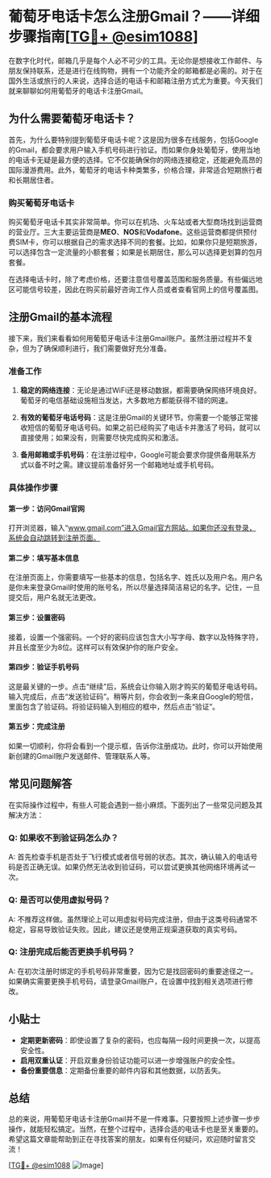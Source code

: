 # 葡萄牙电话卡怎么注册Gmail？——详细步骤指南[[TG💪+ @esim1088](https://t.me/s/esim1088)]

在数字化时代，邮箱几乎是每个人必不可少的工具。无论你是想接收工作邮件、与朋友保持联系，还是进行在线购物，拥有一个功能齐全的邮箱都是必需的。对于在国外生活或旅行的人来说，选择合适的电话卡和邮箱注册方式尤为重要。今天我们就来聊聊如何用葡萄牙的电话卡注册Gmail。

## 为什么需要葡萄牙电话卡？

首先，为什么要特别提到葡萄牙电话卡呢？这是因为很多在线服务，包括Google的Gmail，都会要求用户输入手机号码进行验证。而如果你身处葡萄牙，使用当地的电话卡无疑是最方便的选择。它不仅能确保你的网络连接稳定，还能避免高昂的国际漫游费用。此外，葡萄牙的电话卡种类繁多，价格合理，非常适合短期旅行者和长期居住者。

### 购买葡萄牙电话卡

购买葡萄牙电话卡其实非常简单。你可以在机场、火车站或者大型商场找到运营商的营业厅。三大主要运营商是**MEO**、**NOS**和**Vodafone**。这些运营商都提供预付费SIM卡，你可以根据自己的需求选择不同的套餐。比如，如果你只是短期旅游，可以选择包含一定流量的小额套餐；如果是长期居住，那么可以选择更划算的包月套餐。

在选择电话卡时，除了考虑价格，还要注意信号覆盖范围和服务质量。有些偏远地区可能信号较差，因此在购买前最好咨询工作人员或者查看官网上的信号覆盖图。

## 注册Gmail的基本流程

接下来，我们来看看如何用葡萄牙电话卡注册Gmail账户。虽然注册过程并不复杂，但为了确保顺利进行，我们需要做好充分准备。

### 准备工作

1. **稳定的网络连接**：无论是通过WiFi还是移动数据，都需要确保网络环境良好。葡萄牙的电信基础设施相当发达，大多数地方都能获得不错的网速。
   
2. **有效的葡萄牙电话号码**：这是注册Gmail的关键环节。你需要一个能够正常接收短信的葡萄牙电话号码。如果之前已经购买了电话卡并激活了号码，就可以直接使用；如果没有，则需要尽快完成购买和激活。

3. **备用邮箱或手机号码**：在注册过程中，Google可能会要求你提供备用联系方式以备不时之需。建议提前准备好另一个邮箱地址或手机号码。

### 具体操作步骤

#### 第一步：访问Gmail官网

打开浏览器，输入“www.gmail.com”进入Gmail官方网站。如果你还没有登录，系统会自动跳转到注册页面。

#### 第二步：填写基本信息

在注册页面上，你需要填写一些基本的信息，包括名字、姓氏以及用户名。用户名是你未来登录Gmail时使用的账号名，所以尽量选择简洁易记的名字。记住，一旦提交后，用户名就无法更改。

#### 第三步：设置密码

接着，设置一个强密码。一个好的密码应该包含大小写字母、数字以及特殊字符，并且长度至少为8位。这样可以有效保护你的账户安全。

#### 第四步：验证手机号码

这是最关键的一步。点击“继续”后，系统会让你输入刚才购买的葡萄牙电话号码。输入完成后，点击“发送验证码”。稍等片刻，你会收到一条来自Google的短信，里面包含了验证码。将验证码输入到相应的框中，然后点击“验证”。

#### 第五步：完成注册

如果一切顺利，你将会看到一个提示框，告诉你注册成功。此时，你可以开始使用新创建的Gmail账户发送邮件、管理联系人等。

## 常见问题解答

在实际操作过程中，有些人可能会遇到一些小麻烦。下面列出了一些常见问题及其解决方法：

### Q: 如果收不到验证码怎么办？

A: 首先检查手机是否处于飞行模式或者信号弱的状态。其次，确认输入的电话号码是否正确无误。如果仍然无法收到验证码，可以尝试更换其他网络环境再试一次。

### Q: 是否可以使用虚拟号码？

A: 不推荐这样做。虽然理论上可以用虚拟号码完成注册，但由于这类号码通常不稳定，容易导致验证失败。因此，建议还是使用正规渠道获取的真实号码。

### Q: 注册完成后能否更换手机号码？

A: 在初次注册时绑定的手机号码非常重要，因为它是找回密码的重要途径之一。如果确实需要更换手机号码，请登录Gmail账户，在设置中找到相关选项进行修改。

## 小贴士

- **定期更新密码**：即使设置了复杂的密码，也应每隔一段时间更换一次，以提高安全性。
- **启用双重认证**：开启双重身份验证功能可以进一步增强账户的安全性。
- **备份重要信息**：定期备份重要的邮件内容和其他数据，以防丢失。

## 总结

总的来说，用葡萄牙电话卡注册Gmail并不是一件难事。只要按照上述步骤一步步操作，就能轻松搞定。当然，在整个过程中，选择合适的电话卡也是至关重要的。希望这篇文章能帮助到正在寻找答案的朋友。如果有任何疑问，欢迎随时留言交流！

[[TG💪+ @esim1088](https://t.me/s/esim1088) ![Image](https://i.postimg.cc/4NQfJmqS/Snipaste-2025-05-13-00-14-12.png)]